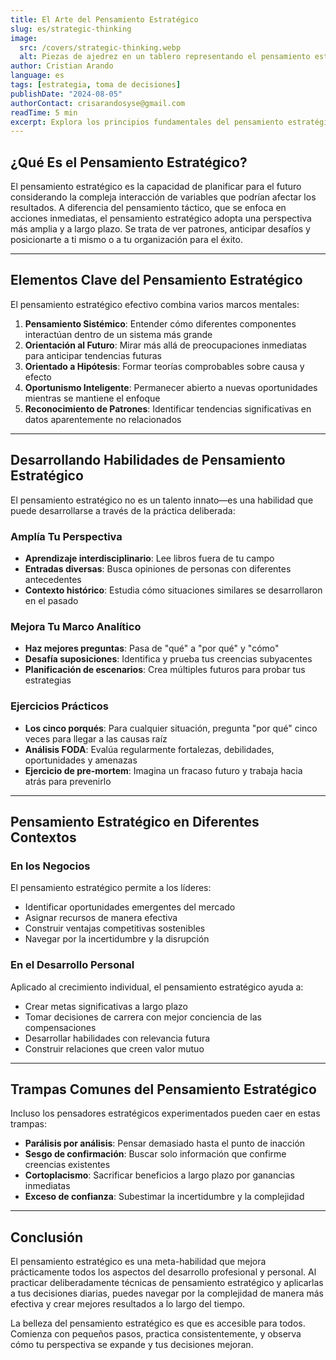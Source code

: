 ```yaml
---
title: El Arte del Pensamiento Estratégico
slug: es/strategic-thinking
image:
  src: /covers/strategic-thinking.webp
  alt: Piezas de ajedrez en un tablero representando el pensamiento estratégico
author: Cristian Arando
language: es
tags: [estrategia, toma de decisiones]
publishDate: "2024-08-05"
authorContact: crisarandosyse@gmail.com
readTime: 5 min
excerpt: Explora los principios fundamentales del pensamiento estratégico y cómo desarrollar esta habilidad puede transformar tu enfoque para resolver problemas y tomar decisiones tanto en contextos profesionales como personales.
---
```


## ¿Qué Es el Pensamiento Estratégico?

El pensamiento estratégico es la capacidad de planificar para el futuro considerando la compleja interacción de variables que podrían afectar los resultados. A diferencia del pensamiento táctico, que se enfoca en acciones inmediatas, el pensamiento estratégico adopta una perspectiva más amplia y a largo plazo. Se trata de ver patrones, anticipar desafíos y posicionarte a ti mismo o a tu organización para el éxito.

---

## Elementos Clave del Pensamiento Estratégico

El pensamiento estratégico efectivo combina varios marcos mentales:

1. **Pensamiento Sistémico**: Entender cómo diferentes componentes interactúan dentro de un sistema más grande
2. **Orientación al Futuro**: Mirar más allá de preocupaciones inmediatas para anticipar tendencias futuras
3. **Orientado a Hipótesis**: Formar teorías comprobables sobre causa y efecto
4. **Oportunismo Inteligente**: Permanecer abierto a nuevas oportunidades mientras se mantiene el enfoque
5. **Reconocimiento de Patrones**: Identificar tendencias significativas en datos aparentemente no relacionados

---

## Desarrollando Habilidades de Pensamiento Estratégico

El pensamiento estratégico no es un talento innato—es una habilidad que puede desarrollarse a través de la práctica deliberada:

### Amplía Tu Perspectiva

- **Aprendizaje interdisciplinario**: Lee libros fuera de tu campo
- **Entradas diversas**: Busca opiniones de personas con diferentes antecedentes
- **Contexto histórico**: Estudia cómo situaciones similares se desarrollaron en el pasado

### Mejora Tu Marco Analítico

- **Haz mejores preguntas**: Pasa de "qué" a "por qué" y "cómo"
- **Desafía suposiciones**: Identifica y prueba tus creencias subyacentes
- **Planificación de escenarios**: Crea múltiples futuros para probar tus estrategias

### Ejercicios Prácticos

- **Los cinco porqués**: Para cualquier situación, pregunta "por qué" cinco veces para llegar a las causas raíz
- **Análisis FODA**: Evalúa regularmente fortalezas, debilidades, oportunidades y amenazas
- **Ejercicio de pre-mortem**: Imagina un fracaso futuro y trabaja hacia atrás para prevenirlo

---

## Pensamiento Estratégico en Diferentes Contextos

### En los Negocios

El pensamiento estratégico permite a los líderes:
- Identificar oportunidades emergentes del mercado
- Asignar recursos de manera efectiva
- Construir ventajas competitivas sostenibles
- Navegar por la incertidumbre y la disrupción

### En el Desarrollo Personal

Aplicado al crecimiento individual, el pensamiento estratégico ayuda a:
- Crear metas significativas a largo plazo
- Tomar decisiones de carrera con mejor conciencia de las compensaciones
- Desarrollar habilidades con relevancia futura
- Construir relaciones que creen valor mutuo

---

## Trampas Comunes del Pensamiento Estratégico

Incluso los pensadores estratégicos experimentados pueden caer en estas trampas:

- **Parálisis por análisis**: Pensar demasiado hasta el punto de inacción
- **Sesgo de confirmación**: Buscar solo información que confirme creencias existentes
- **Cortoplacismo**: Sacrificar beneficios a largo plazo por ganancias inmediatas
- **Exceso de confianza**: Subestimar la incertidumbre y la complejidad

---

## Conclusión

El pensamiento estratégico es una meta-habilidad que mejora prácticamente todos los aspectos del desarrollo profesional y personal. Al practicar deliberadamente técnicas de pensamiento estratégico y aplicarlas a tus decisiones diarias, puedes navegar por la complejidad de manera más efectiva y crear mejores resultados a lo largo del tiempo.

La belleza del pensamiento estratégico es que es accesible para todos. Comienza con pequeños pasos, practica consistentemente, y observa cómo tu perspectiva se expande y tus decisiones mejoran.